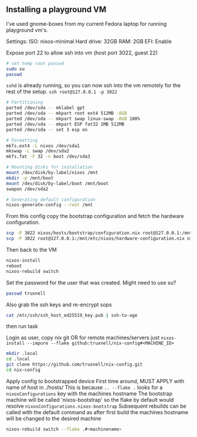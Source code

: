 ## Installing a playground VM

I've used gnome-boxes from my current Fedora laptop for running playground vm's.

Settings:
ISO: nixos-minimal
Hard drive: 32GB
RAM: 2GB
EFI: Enable

Expose port 22 to allow ssh into vm (host port 3022, guest 22)

```sh
# set temp root passwd
sudo su
passwd
```

`sshd` is already running, so you can now ssh into the vm remotely for the rest of the setup.
`ssh root@127.0.0.1 -p 3022`

```sh
# Partitioning
parted /dev/sda -- mklabel gpt
parted /dev/sda -- mkpart root ext4 512MB -8GB
parted /dev/sda -- mkpart swap linux-swap -8GB 100%
parted /dev/sda -- mkpart ESP fat32 1MB 512MB
parted /dev/sda -- set 3 esp on

# Formatting
mkfs.ext4 -L nixos /dev/sda1
mkswap -L swap /dev/sda2
mkfs.fat -F 32 -n boot /dev/sda3

# Mounting disks for installation
mount /dev/disk/by-label/nixos /mnt
mkdir -p /mnt/boot
mount /dev/disk/by-label/boot /mnt/boot
swapon /dev/sda2

# Generating default configuration
nixos-generate-config --root /mnt
```

From this config copy the bootstrap configuration and fetch the hardware configuration.

```sh
scp -P 3022 nixos/hosts/bootstrap/configuration.nix root@127.0.0.1:/mnt/etc/nixos/configuration.nix
scp -P 3022 root@127.0.0.1:/mnt/etc/nixos/hardware-configuration.nix nixos/hosts/nixosvm/hardware-configuration.nix
```

Then back to the VM

```sh
nixos-install
reboot
nixos-rebuild switch
```

Set the password for the user that was created.
Might need to use su?

```sh
passwd truxnell
```

Also grab the ssh keys and re-encrypt sops

```sh
cat /etc/ssh/ssh_host_ed25519_key.pub | ssh-to-age
```

then run task

Login as user, copy nix git OR for remote machines/servers just `nixos-install --impure --flake github:truxnell/nix-config#<MACHINE_ID>`

```sh
mkdir .local
cd .local
git clone https://github.com/truxnell/nix-config.git
cd nix-config
```

Apply config to bootstrapped device
First time around, MUST APPLY <machinename> with name of host in ./hosts/
This is because `.. --flake .` looks for a `nixosConfigurations` key with the machines hostname
The bootstrap machine will be called 'nixos-bootstrap' so the flake by default would resolve `nixosConfigurations.nixos-bootstrap`
Subsequent rebuilds can be called with the default command as after first build the machines hostname will be changed to the desired machine

```sh
nixos-rebuild switch --flake .#<machinename>
```
